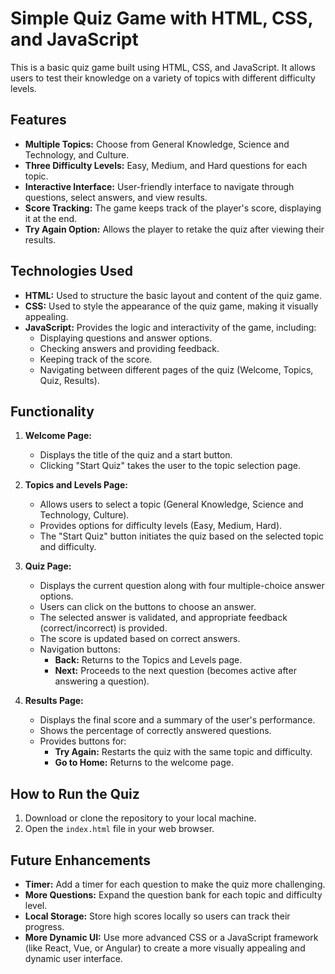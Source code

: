 # Simple Quiz Game with HTML, CSS, and JavaScript

This is a basic quiz game built using HTML, CSS, and JavaScript. It allows users to test their knowledge on a variety of topics with different difficulty levels.

## Features

- **Multiple Topics:** Choose from General Knowledge, Science and Technology, and Culture.
- **Three Difficulty Levels:** Easy, Medium, and Hard questions for each topic.
- **Interactive Interface:**  User-friendly interface to navigate through questions, select answers, and view results.
- **Score Tracking:** The game keeps track of the player's score, displaying it at the end.
- **Try Again Option:**  Allows the player to retake the quiz after viewing their results.

## Technologies Used

- **HTML:** Used to structure the basic layout and content of the quiz game.
- **CSS:** Used to style the appearance of the quiz game, making it visually appealing.
- **JavaScript:** Provides the logic and interactivity of the game, including:
    - Displaying questions and answer options.
    - Checking answers and providing feedback.
    - Keeping track of the score.
    - Navigating between different pages of the quiz (Welcome, Topics, Quiz, Results).

## Functionality

1. **Welcome Page:**
   - Displays the title of the quiz and a start button.
   - Clicking "Start Quiz" takes the user to the topic selection page.

2. **Topics and Levels Page:**
   - Allows users to select a topic (General Knowledge, Science and Technology, Culture).
   - Provides options for difficulty levels (Easy, Medium, Hard).
   - The "Start Quiz" button initiates the quiz based on the selected topic and difficulty.

3. **Quiz Page:**
   - Displays the current question along with four multiple-choice answer options.
   - Users can click on the buttons to choose an answer.
   - The selected answer is validated, and appropriate feedback (correct/incorrect) is provided.
   - The score is updated based on correct answers.
   - Navigation buttons:
      - **Back:** Returns to the Topics and Levels page.
      - **Next:** Proceeds to the next question (becomes active after answering a question).

4. **Results Page:**
   - Displays the final score and a summary of the user's performance.
   - Shows the percentage of correctly answered questions.
   - Provides buttons for:
      - **Try Again:** Restarts the quiz with the same topic and difficulty.
      - **Go to Home:** Returns to the welcome page.

## How to Run the Quiz

1. Download or clone the repository to your local machine.
2. Open the `index.html` file in your web browser. 

## Future Enhancements

- **Timer:** Add a timer for each question to make the quiz more challenging.
- **More Questions:**  Expand the question bank for each topic and difficulty level.
- **Local Storage:** Store high scores locally so users can track their progress.
- **More Dynamic UI:** Use more advanced CSS or a JavaScript framework (like React, Vue, or Angular) to create a more visually appealing and dynamic user interface. 
